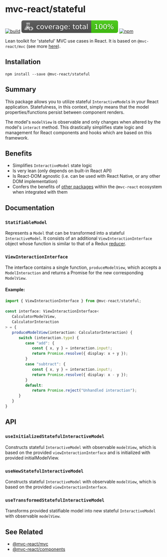 # mvc-react/stateful

[![build](https://github.com/Grod56/mvc-react/actions/workflows/stateful-build.yml/badge.svg)](https://github.com/Grod56/mvc-react/actions/workflows/stateful-build.yml) [![coverage](https://raw.githubusercontent.com/Grod56/mvc-react/main/badges/packages/stateful/coverage-total.svg)](https://github.com/Grod56/mvc-react/actions/workflows/stateful-coverage.yml) [![npm](https://img.shields.io/npm/v/%40mvc-react%2Fstateful)](https://www.npmjs.com/package/@mvc-react/stateful)

Lean toolkit for 'stateful' MVC use cases in React. It is based on `@mvc-react/mvc` (see more [here](https://github.com/Grod56/mvc-react/tree/main/packages/mvc#readme)).

## Installation

```console
npm install --save @mvc-react/stateful
```

## Summary

This package allows you to utilize stateful `InteractiveModel`s in your React application. Statefulness, in this context, simply means that the model properties/functions persist between component renders.

The model's `modelView` is observable and only changes when altered by the model's `interact` method. This drastically simplifies state logic and management for React components and hooks which are based on this framework.

## Benefits

-   Simplifies `InteractiveModel` state logic
-   Is very lean (only depends on built-in React API)
-   Is React-DOM agnostic (i.e. can be used with React Native, or any other DOM implementation)
-   Confers the benefits of [other packages](#see-related) within the `@mvc-react` ecosystem when integrated with them

## Documentation

### `StatifiableModel`

Represents a `Model` that can be transformed into a stateful `InteractiveModel`. It consists of an additional `ViewInteractionInterface` object whose function is similar to that of a Redux [reducer](https://redux.js.org/tutorials/fundamentals/part-3-state-actions-reducers#writing-reducers).

### `ViewInteractionInterface`

The interface contains a single function, `produceModelView`, which accepts a `ModelInteraction` and returns a Promise for the new corresponding `ModelView`.

#### Example:

```ts
import { ViewInteractionInterface } from @mvc-react/stateful;

const interface: ViewInteractionInterface<
   CalculatorModelView,
   CalculatorInteraction
> = {
   produceModelView(interaction: CalculatorInteraction) {
      switch (interaction.type) {
         case "add": {
            const { x, y } = interaction.input!;
            return Promise.resolve({ display: x + y });
         }
         case "subtract": {
            const { x, y } = interaction.input!;
            return Promise.resolve({ display: x - y });
         }
         default:
            return Promise.reject("Unhandled interaction");
      }
   }
}
```

## API

### `useInitializedStatefulInteractiveModel`

Constructs stateful `InteractiveModel` with observable `modelView`, which is based on the provided `viewInteractionInterface` and is initialized with provided initialModelView.

### `useNewStatefulInteractiveModel`

Constructs stateful `InteractiveModel` with observable `modelView`, which is based on the provided `viewInteractionInterface`.

### `useTransformedStatefulInteractiveModel`

Transforms provided statifiable model into new stateful `InteractiveModel` with observable `modelView`.

## See Related

-   [@mvc-react/mvc](https://github.com/Grod56/mvc-react/tree/main/packages/mvc#readme)
-   [@mvc-react/components](https://github.com/Grod56/mvc-react/tree/main/packages/components#readme)
